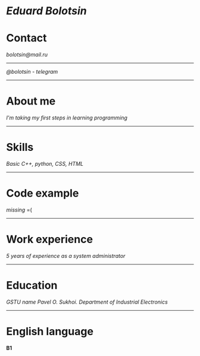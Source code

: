 ***Eduard Bolotsin***
===
Contact
===
_bolotsin@mail.ru_
******
_@bolotsin - telegram_
*************
About me
===
_I'm taking my first steps in learning programming_
*******
Skills
===
_Basic C++, python, CSS, HTML_
*********
Сode example
===
_missing_ =(
*****
Work experience
===
_5 years of experience as a system administrator_
********
Education
===
_GSTU name Pavel O. Sukhoi. Department of Industrial Electronics_
************
English language
===
**B1**
